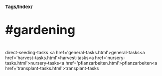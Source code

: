 # <p style='font-size: 15px;'>Tags/Index/</p>
# <p style='font-size: 40px;'>#gardening</p>

direct-seeding-tasks \<a href='general-tasks.html'>general-tasks</a>\<a href='harvest-tasks.html'>harvest-tasks</a>\<a href='nursery-tasks.html'>nursery-tasks</a>\<a href='pflanzarbeiten.html'>pflanzarbeiten</a>\<a href='transplant-tasks.html'>transplant-tasks</a>